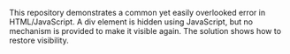 This repository demonstrates a common yet easily overlooked error in HTML/JavaScript. A div element is hidden using JavaScript, but no mechanism is provided to make it visible again. The solution shows how to restore visibility.